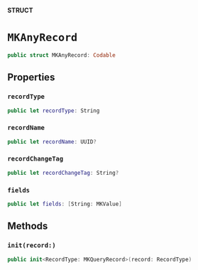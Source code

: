 **STRUCT**

# `MKAnyRecord`

```swift
public struct MKAnyRecord: Codable
```

## Properties
### `recordType`

```swift
public let recordType: String
```

### `recordName`

```swift
public let recordName: UUID?
```

### `recordChangeTag`

```swift
public let recordChangeTag: String?
```

### `fields`

```swift
public let fields: [String: MKValue]
```

## Methods
### `init(record:)`

```swift
public init<RecordType: MKQueryRecord>(record: RecordType)
```
